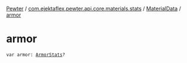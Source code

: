 [Pewter](../../index.md) / [com.ejektaflex.pewter.api.core.materials.stats](../index.md) / [MaterialData](index.md) / [armor](./armor.md)

# armor

`var armor: `[`ArmorStats`](../-armor-stats/index.md)`?`